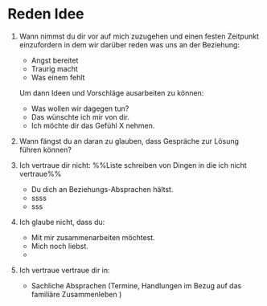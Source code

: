 # Reden Idee
1. Wann nimmst du dir vor auf mich zuzugehen und einen festen Zeitpunkt einzufordern in dem wir darüber reden was uns an der Beziehung:
	- Angst bereitet 
	- Traurig macht 
	- Was einem fehlt 
	
	Um dann Ideen und Vorschläge ausarbeiten zu können:
	- Was wollen wir dagegen tun?
	- Das wünschte ich mir von dir.
	- Ich möchte dir das Gefühl X nehmen. 

2. Wann fängst du an daran zu glauben, dass Gespräche zur Lösung führen können?


3. Ich vertraue dir nicht: %%Liste schreiben von Dingen in die ich nicht vertraue%% 
	-  Du dich an Beziehungs-Absprachen hältst.  
	- ssss
	- sss

4. Ich glaube nicht, dass du:
	- Mit mir zusammenarbeiten möchtest.
	- Mich noch liebst.
	- 

5. Ich vertraue vertraue dir in:
	- Sachliche Absprachen (Termine, Handlungen im Bezug auf das familiäre Zusammenleben )